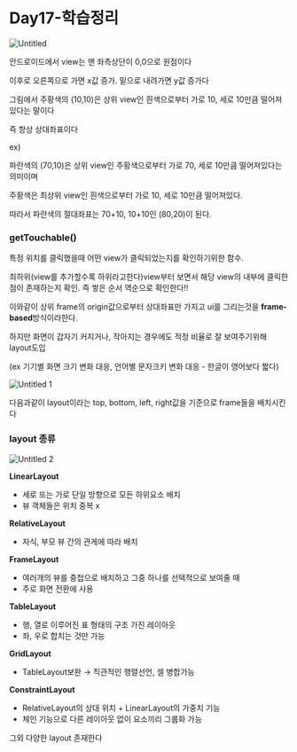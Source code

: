 # Day17-학습정리

![Untitled](https://user-images.githubusercontent.com/52225690/128917745-e7747efe-95f7-4541-a332-09f2be0c4b0b.png)


안드로이드에서 view는 맨 좌측상단이 0,0으로 원점이다

이후로 오른쪽으로 가면 x값 증가. 밑으로 내려가면 y값 증가다

그림에서 주황색의 (10,10)은 상위 view인 흰색으로부터 가로 10, 세로 10만큼 떨어져있다는 말이다

즉 항상 상대좌표이다

ex)

파란색의 (70,10)은 상위 view인 주황색으로부터 가로 70, 세로 10만큼 떨어져있다는 의미이며

주황색은 최상위 view인 흰색으로부터 가로 10, 세로 10만큼 떨어져있다.

따라서 파란색의 절대좌표는 70+10, 10+10인 (80,20)이 된다.

### **getTouchable()**

특정 위치를 클릭했을때 어떤 view가 클릭되었는지를 확인하기위한 함수.

최하위(view를 추가할수록 하위라고한다)view부터 보면서 해당 view의 내부에 클릭한 점이 존재하는지 확인. 즉 쌓은 순서 역순으로 확인한다!!

이와같이 상위 frame의 origin값으로부터 상대좌표만 가지고 ui를 그리는것을 **frame-based**방식이라한다.

하지만 화면이 갑자기 커지거나, 작아지는 경우에도 적정 비율로 잘 보여주기위해 layout도입 

(ex 기기별 화면 크기 변화 대응, 언어별 문자크키 변화 대응 - 한글이 영어보다 짧다)

![Untitled 1](https://user-images.githubusercontent.com/52225690/128917733-562d4abd-15fe-4725-8ab1-d67b2188620c.png)


다음과같이 layout이라는 top, bottom, left, right값을 기준으로 frame들을 배치시킨다

### **layout 종류**

![Untitled 2](https://user-images.githubusercontent.com/52225690/128917742-6973b9b1-6ed9-4361-8cd6-404224dbec52.png)


**LinearLayout**

- 세로 또는 가로 단일 방향으로 모든 하위요소 배치
- 뷰 객체들은 위치 중복 x

**RelativeLayout**

- 자식, 부모 뷰 간의 관게에 따라 배치

**FrameLayout**

- 여러개의 뷰를 중첩으로 배치하고 그중 하나를 선택적으로 보여줄 때
- 주로 화면 전환에 사용

**TableLayout**

- 행, 열로 이루어진 표 형태의 구조 가진 레이아웃
- 좌, 우로 합치는 것만 가능

**GridLayout**

- TableLayout보완 → 직관적인 행렬선언, 셀 병합가능

**ConstraintLayout**

- RelativeLayout의 상대 위치 + LinearLayout의 가중치 기능
- 체인 기능으로 다른 레이아웃 없이 요소끼리 그룹화 가능

그외 다양한 layout 존재한다
